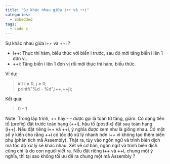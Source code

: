 ```yaml
---
title: "Sự khác nhau giữa i++ và ++i"
categories:
  - Embedded
tags:
  - code c
---
```


Sự khác nhau giữa i++ và ++i ?  
- i++: Thực thi hàm, biểu thức với biến i trước, sau đó mới tăng biến i lên 1 đơn vị.  
- ++i: Tăng biến i lên 1 đơn vị rồi mới thực thi hàm, biểu thức.

Ví dụ:  
>int i = 0, j = 0;  
printf("%d - %d",i++,++j);  

Kết quả:  
>0 - 1  

Note:
Trong lập trình, ++ hay - - được gọi là toán tử tăng, giảm. Có dạng tiền tố (prefix) đặt trước toán hạng (++i), hậu tố (postfix) đặt sau toán hạng (i++). Nếu đặt riêng i++ và ++i, ý nghĩa được xem như là giống nhau. Có một số ý kiến cho rằng ++i có tốc độ xử lý nhanh hơn i++ vì không tạo thêm biến phụ (phân tích mã Assembly). Thật ra, tùy vào ngôn ngữ và trình biên dịch mà tốc độ xử lý sẽ khác nhau. Xét về cơ bản, ngôn ngữ và trình biên dịch cũng chỉ là do con người viết ra. Nếu đặt riêng i++ và ++i, chung một ý nghĩa, thì tại sao không tối ưu để ra chung một mã Assembly ?  


